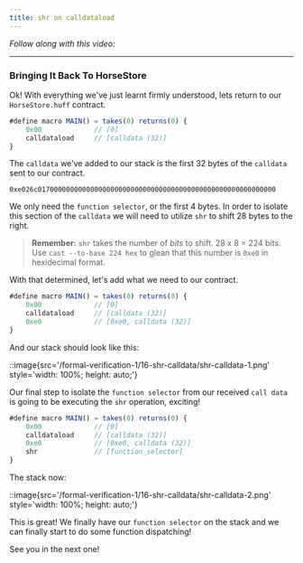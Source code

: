 ```yaml
---
title: shr on calldataload
---
```


_Follow along with this video:_

---

### Bringing It Back To HorseStore

Ok! With everything we've just learnt firmly understood, lets return to our `HorseStore.huff` contract.

```js
#define macro MAIN() = takes(0) returns(0) {
    0x00             // [0]
    calldataload     // [calldata (32)]
}
```

The `calldata` we've added to our stack is the first 32 bytes of the `calldata` sent to our contract.

```
0xe026c01700000000000000000000000000000000000000000000000000000000
```

We only need the `function selector`, or the first 4 bytes. In order to isolate this section of the `calldata` we will need to utilize `shr` to shift 28 bytes to the right.

> **Remember:** `shr` takes the number of _bits_ to shift. 28 x 8 = 224 bits. Use `cast --to-base 224 hex` to glean that this number is `0xe0` in hexidecimal format.

With that determined, let's add what we need to our contract.

```js
#define macro MAIN() = takes(0) returns(0) {
    0x00             // [0]
    calldataload     // [calldata (32)]
    0xe0             // [0xe0, calldata (32)]
}
```

And our stack should look like this:

::image{src='/formal-verification-1/16-shr-calldata/shr-calldata-1.png' style='width: 100%; height: auto;'}

Our final step to isolate the `function selector` from our received `call data` is going to be executing the `shr` operation, exciting!

```js
#define macro MAIN() = takes(0) returns(0) {
    0x00             // [0]
    calldataload     // [calldata (32)]
    0xe0             // [0xe0, calldata (32)]
    shr              // [function_selector]
}
```

The stack now:

::image{src='/formal-verification-1/16-shr-calldata/shr-calldata-2.png' style='width: 100%; height: auto;'}

This is great! We finally have our `function selector` on the stack and we can finally start to do some function dispatching!

See you in the next one!
